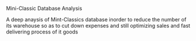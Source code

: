 Mini-Classic Database Analysis

A deep anaysis of Mint-Classics database inorder to reduce the number of its warehouse so as to cut down expenses and still optimizing sales
and fast delivering process of it goods 
